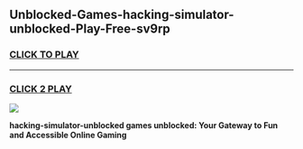 
## Unblocked-Games-hacking-simulator-unblocked-Play-Free-sv9rp
<h3>
<a href="https://premium76.site?title=hacking-simulator-unblocked&ref=23A">CLICK TO PLAY</a></h3>
<hr>

<h3>
<a href="https://premium76.site?title=hacking-simulator-unblocked&ref=23A">CLICK 2 PLAY</a>
  
</h3>

<a href="https://premium76.site?title=hacking-simulator-unblocked&ref=23A"><img src="https://clearcache.store/games.png"></a>


**hacking-simulator-unblocked games unblocked: Your Gateway to Fun and Accessible Online Gaming**
